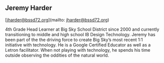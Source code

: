 ## Jeremy Harder

[jharder@bssd72.org](mailto: jharder@bssd72.org)

4th Grade Head Learner at Big Sky School District since 2000 and currently transitioning to middle and high school IB Design Technology. Jeremy has been part of the the driving force to create Big Sky’s most recent 1:1 initiative with technology. He is a Google Certified Educator as well as a Letron facilitator. When not playing with technology, he spends his time outside observing the oddities of the natural world.
